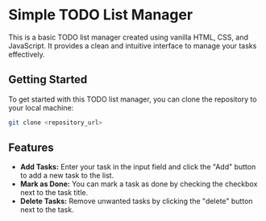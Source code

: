 # Simple TODO List Manager

This is a basic TODO list manager created using vanilla HTML, CSS, and JavaScript. It provides a clean and intuitive interface to manage your tasks effectively.

## Getting Started

To get started with this TODO list manager, you can clone the repository to your local machine:

```bash
git clone <repository_url>
```

## Features

- **Add Tasks:** Enter your task in the input field and click the "Add" button to add a new task to the list.
- **Mark as Done:** You can mark a task as done by checking the checkbox next to the task title.
- **Delete Tasks:** Remove unwanted tasks by clicking the "delete" button next to the task.
